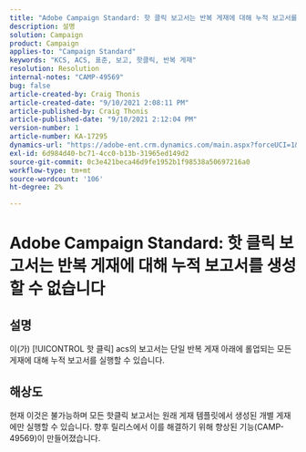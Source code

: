 ```yaml
---
title: "Adobe Campaign Standard: 핫 클릭 보고서는 반복 게재에 대해 누적 보고서를 생성할 수 없습니다."
description: 설명
solution: Campaign
product: Campaign
applies-to: "Campaign Standard"
keywords: "KCS, ACS, 표준, 보고, 핫클릭, 반복 게재"
resolution: Resolution
internal-notes: "CAMP-49569"
bug: false
article-created-by: Craig Thonis
article-created-date: "9/10/2021 2:08:11 PM"
article-published-by: Craig Thonis
article-published-date: "9/10/2021 2:12:04 PM"
version-number: 1
article-number: KA-17295
dynamics-url: "https://adobe-ent.crm.dynamics.com/main.aspx?forceUCI=1&pagetype=entityrecord&etn=knowledgearticle&id=14217383-4012-ec11-b6e6-000d3a597bfc"
exl-id: 6d984d40-bc71-4cc0-b13b-31965ed149d2
source-git-commit: 0c3e421beca46d9fe1952b1f98538a50697216a0
workflow-type: tm+mt
source-wordcount: '106'
ht-degree: 2%

---
```


# Adobe Campaign Standard: 핫 클릭 보고서는 반복 게재에 대해 누적 보고서를 생성할 수 없습니다

## 설명


이(가) [!UICONTROL 핫 클릭] acs의 보고서는 단일 반복 게재 아래에 롤업되는 모든 게재에 대해 누적 보고서를 실행할 수 있습니다.


## 해상도


현재 이것은 불가능하며 모든 핫클릭 보고서는 원래 게재 템플릿에서 생성된 개별 게재에만 실행할 수 있습니다. 향후 릴리스에서 이를 해결하기 위해 향상된 기능(CAMP-49569)이 만들어졌습니다.
